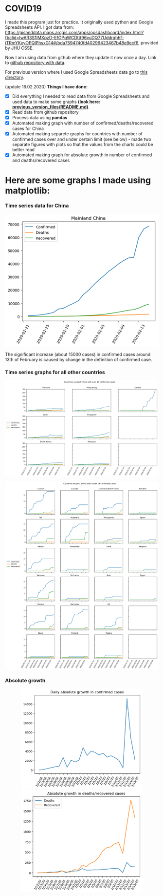 # COVID19

I made this program just for practice. It originally used python and Google Spreadsheets API. I got data from: https://gisanddata.maps.arcgis.com/apps/opsdashboard/index.html?fbclid=IwAR3S1IMXpzD-EfOPqWCDttt96vuDQ77Uddrqhhf-iTRmYKxyOPQlPhsxG14#/bda7594740fd40299423467b48e9ecf6, provided by JHU CSSE.

Now I am using data from github where they update it now once a day.
Link to [github repository with data](https://github.com/CSSEGISandData/COVID-19).

For previous version where I used Google Spreadsheets data go to [this directory](../previous_version_files).

(update 16.02.2020)
**Things I have done:**
- [x] Did everything I needed to read data from Google Spreadsheets and used data to make some graphs **(look here: [previous_version_files/README.md](../previous_version_files/README.md))**.
- [x] Read data from github repository
- [x] Process data using **pandas**
- [x] Automated making graph with number of confirmed/deaths/recovered cases for China
- [x] Automated making separete graphs for countries with number of confirmed cases over and under certain limit (see below) - made two separate figures with plots so that the values from the charts could be better read
- [x] Automated making graph for absolute growth in number of confirmed and deaths/recovered cases

# Here are some graphs I made using **matplotlib**:

<h3>Time series data for China</h3>
<p align="center">
<img src="img/china.png" width="600">
</p>

The significant increase (about 15000 cases) in confirmed cases around 13th of February is caused by change in the definition of confirmed case.

<h3>Time series graphs for all other countries</h3>

<p align="center">
<img src="img/rest_over_limit.png">
</p>

<p align="center">
<img src="img/rest_under_limit.png">
</p>

<h3>Absolute growth</h3>
<p align="center">
  <img src="img/abs_growth_confirmed.png" width="400" />
  <img src="img/abs_growth_deaths_recovered.png" width="400" /> 
</p>